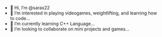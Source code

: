 - 👋 Hi, I’m @sarax22
- 👀 I’m interested in playing videogames, weightlifting, and learning how to code...
- 🌱 I’m currently learning C++ Language...
- 💞️ I’m looking to collaborate on mini projects and games...

<!---
sarax22/sarax22 is a ✨ special ✨ repository because its `README.md` (this file) appears on your GitHub profile.
You can click the Preview link to take a look at your changes.
--->

